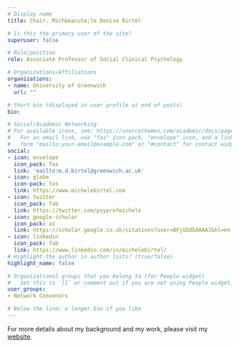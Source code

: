 ```yaml
---
# Display name
title: Chair. Mich&eacute;le Denise Birtel

# Is this the primary user of the site?
superuser: false

# Role/position
role: Associate Professor of Social Clinical Psychology

# Organizations/Affiliations
organizations:
- name: University of Greenwich
  url: ""

# Short bio (displayed in user profile at end of posts)
bio: 

# Social/Academic Networking
# For available icons, see: https://sourcethemes.com/academic/docs/page-builder/#icons
#   For an email link, use "fas" icon pack, "envelope" icon, and a link in the
#   form "mailto:your-email@example.com" or "#contact" for contact widget.
social:
- icon: envelope
  icon_pack: fas
  link: 'mailto:m.d.birtel@greenwich.ac.uk'
- icon: globe
  icon-pack: fas
  link: https://www.michelebirtel.com
- icon: twitter
  icon_pack: fab
  link: https://twitter.com/psyprofmichele
- icon: google-scholar
  icon_pack: ai
  link: https://scholar.google.co.uk/citations?user=BFjGDdEAAAAJ&hl=en
- icon: linkedin
  icon_pack: fab
  link: https://www.linkedin.com/in/michelebirtel/
# Highlight the author in author lists? (true/false)
highlight_name: false

# Organizational groups that you belong to (for People widget)
#   Set this to `[]` or comment out if you are not using People widget.
user_groups:
- Network Convenors

# Below the line: a longer bio if you like
---
```

For more details about my background and my work, please visit my [website](https://www.michelebirtel.com).
